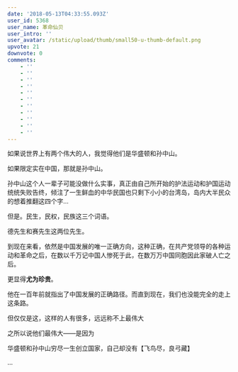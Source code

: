 ```yaml
---
date: '2018-05-13T04:33:55.093Z'
user_id: 5368
user_name: 革命仙贝
user_intro: ''
user_avatar: /static/upload/thumb/small50-u-thumb-default.png
upvote: 21
downvote: 0
comments:
    - ''
    - ''
    - ''
    - ''
    - ''
    - ''
    - ''
    - ''
    - ''
    - ''
    - ''
---
```


如果说世界上有两个伟大的人，我觉得他们是华盛顿和孙中山。

如果限定实在中国，那就是孙中山。

孙中山这个人一辈子可能没做什么实事，真正由自己所开始的护法运动和护国运动统统失败告终，倾注了一生鲜血的中华民国也只剩下小小的台湾岛，岛内大半民众的想着推翻这四个字...

但是。民生，民权，民族这三个词语。

德先生和赛先生这两位先生。

到现在来看，依然是中国发展的唯一正确方向，这种正确，在共产党领导的各种运动和革命之后，在数以千万记中国人惨死于此，在数万万中国同胞因此家破人亡之后。

更显得**尤为珍贵**。

他在一百年前就指出了中国发展的正确路径。而直到现在，我们也没能完全的走上这条路。

但仅仅是这，这样的人有很多，远远称不上最伟大

之所以说他们最伟大——是因为

华盛顿和孙中山穷尽一生创立国家，自己却没有【飞鸟尽，良弓藏】

...
